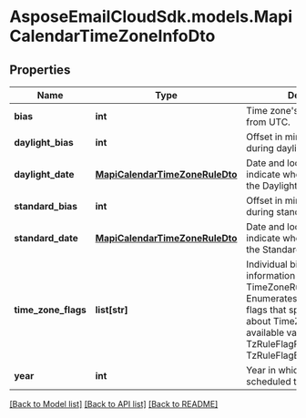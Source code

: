 # AsposeEmailCloudSdk.models.MapiCalendarTimeZoneInfoDto
## Properties
Name | Type | Description | Notes
------------ | ------------- | ------------- | -------------
**bias** | **int** | Time zone&#39;s offset in minutes from UTC.              | 
**daylight_bias** | **int** | Offset in minutes from lBias during daylight saving time.              | 
**daylight_date** | [**MapiCalendarTimeZoneRuleDto**](MapiCalendarTimeZoneRuleDto.md) | Date and local time that indicate when to begin using the DaylightBias.              | [optional] 
**standard_bias** | **int** | Offset in minutes from lBias during standard time.              | 
**standard_date** | [**MapiCalendarTimeZoneRuleDto**](MapiCalendarTimeZoneRuleDto.md) | Date and local time that indicate when to begin using the StandardBias.              | [optional] 
**time_zone_flags** | **list[str]** | Individual bit flags that specify information about this TimeZoneRule.              Items: Enumerates the individual bit flags that specify information about TimeZoneRule Enum, available values: TzRuleFlagRecurCurrentTzReg, TzRuleFlagEffectiveTzReg | [optional] 
**year** | **int** | Year in which this rule is scheduled to take effect.              | 



[[Back to Model list]](README.md#documentation-for-models) [[Back to API list]](README.md#documentation-for-api-endpoints) [[Back to README]](README.md)


